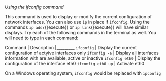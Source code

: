 *Using the ifconfig command*

This command is used to display or modify the current configuration of network interfaces. You can also use `ip` in place if `ifconfig`. Using the commands `ip addr`{{execute}} or `ip link`{{execute}} will have similar displays. Try each of the following commands in the terminal as well. You will need to type in each command:

Command | Description
__________|___________________
`ifconfig` | Display the current configuration of actyive interfaces only
`ifconfig -a` | Display all interfaces information with are available, active or inactive
`ifconfig eth0` | Display the configuration of the interface eth0
`ifconfig eth0 up` | Activate eth0


On a Windows operating system, `ifconfig` would be replaced with `ipconfig`

